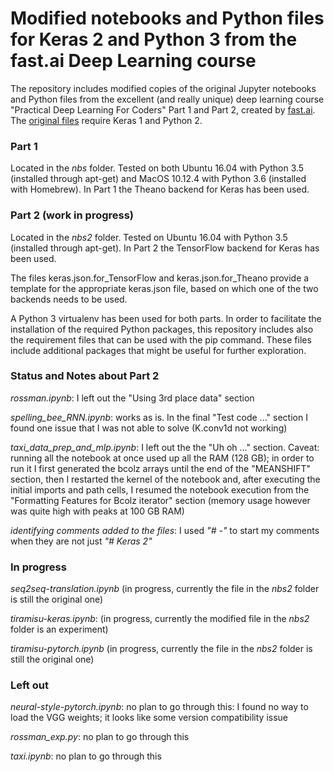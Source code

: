 # Modified notebooks and Python files for Keras 2 and Python 3 from the fast.ai Deep Learning course
The repository includes modified copies of the original Jupyter notebooks and Python files from the excellent
(and really unique) deep learning course "Practical Deep Learning For Coders" Part 1 and Part 2,
created by [fast.ai](http://course.fast.ai). The [original files](https://github.com/fastai/courses)
require Keras 1 and Python 2.

### Part 1
Located in the _nbs_ folder. Tested on both Ubuntu 16.04 with Python 3.5 (installed through apt-get) and
MacOS 10.12.4 with Python 3.6 (installed with Homebrew). In Part 1 the Theano backend for Keras has been used. 

### Part 2 (work in progress)
Located in the _nbs2_ folder. Tested on Ubuntu 16.04 with Python 3.5 (installed through apt-get). In Part 2 the TensorFlow backend for Keras has been used.  

The files keras.json.for\_TensorFlow and keras.json.for\_Theano provide a template for the appropriate keras.json file, based on which one of the two backends needs to be used.

A Python 3 virtualenv has been used for both parts. In order to facilitate the installation of the required Python packages, this repository includes 
also the requirement files that can be used with the pip command. These files include additional packages that might be useful for further exploration.

### Status and Notes about Part 2
*rossman.ipynb*: I left out the "Using 3rd place data" section

*spelling_bee_RNN.ipynb*: works as is. In the final "Test code ..." section I found one issue that I was not able to solve (K.conv1d not working) 

*taxi_data_prep_and_mlp.ipynb*: I left out the the "Uh oh ..." section. Caveat: running all the notebook at once used up all the RAM (128 GB); in order to run it I first generated the bcolz arrays until the end of the "MEANSHIFT" section, then I restarted the kernel of the notebook and, after executing the initial imports and path cells, I resumed the notebook execution from the "Formatting Features for Bcolz iterator" section (memory usage however was quite high with peaks at 100 GB RAM)

*identifying comments added to the files*: I used *"# -"* to start my comments when they are not just *"# Keras 2"* 

### In progress
*seq2seq-translation.ipynb* (in progress, currently the file in the _nbs2_ folder is still the original one)

*tiramisu-keras.ipynb*: (in progress, currently the modified file in the _nbs2_ folder is an experiment)

*tiramisu-pytorch.ipynb* (in progress, currently the file in the _nbs2_ folder is still the original one)

### Left out
*neural-style-pytorch.ipynb*: no plan to go through this: I found no way to load the VGG weights; it looks like some version compatibility issue

*rossman_exp.py*: no plan to go through this

*taxi.ipynb*: no plan to go through this
